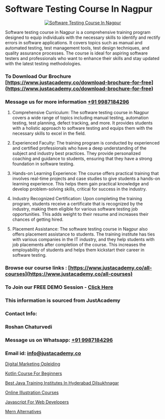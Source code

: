 # Software Testing Course In Nagpur

<p align="center">
  <a href="https://justacademy.co/program-detail/software-testing">
    <img src="https://justacademy.co/storage2/program_images/1704700438.webp" alt="Software Testing Course In Nagpur">
  </a>
</p>


Software testing course in Nagpur is a comprehensive training program designed to equip individuals with the necessary skills to identify and rectify errors in software applications. It covers topics such as manual and automated testing, test management tools, test design techniques, and quality assurance processes. The course is ideal for aspiring software testers and professionals who want to enhance their skills and stay updated with the latest testing methodologies.
### To Download Our Brochure [https://www.justacademy.co/download-brochure-for-free](https://www.justacademy.co/download-brochure-for-free)
### Message us for more information [+91 9987184296](https://api.whatsapp.com/send?phone=919987184296)
1) Comprehensive Curriculum: The software testing course in Nagpur covers a wide range of topics including manual testing, automation testing, test planning, defect tracking, and more. It provides students with a holistic approach to software testing and equips them with the necessary skills to excel in the field.

2) Experienced Faculty: The training program is conducted by experienced and certified professionals who have a deep understanding of the subject and industry best practices. They provide personalized coaching and guidance to students, ensuring that they have a strong foundation in software testing.

3) Hands-on Learning Experience: The course offers practical training that involves real-time projects and case studies to give students a hands-on learning experience. This helps them gain practical knowledge and develop problem-solving skills, critical for success in the industry.

4) Industry Recognized Certification: Upon completing the training program, students receive a certificate that is recognized by the industry, making them eligible for various software testing job opportunities. This adds weight to their resume and increases their chances of getting hired.

5) Placement Assistance: The software testing course in Nagpur also offers placement assistance to students. The training institute has ties with various companies in the IT industry, and they help students with job placements after completion of the course. This increases the employability of students and helps them kickstart their career in software testing.

### Browse our course links : [https://www.justacademy.co/all-courses](https://www.justacademy.co/all-courses) 
### To Join our FREE DEMO Session - [Click Here](https://www.justacademy.co/register-for-course-demo)


### This information is sourced from JustAcademy
### Contact Info:
### Roshan Chaturvedi
### Message us on Whatsapp: [+91 9987184296](https://api.whatsapp.com/send?phone=919987184296)
### Email id: [info@justacademy.co](mailto:info@justacademy.co)
                
[Digital Marketing Opleiding](https://www.linkedin.com/pulse/digital-marketing-opleiding-software-training-sunnyvale-jwo4c?trackingId=mOrShQQmqShlnD2sqaPKpw%3D%3D&lipi=urn%3Ali%3Apage%3Ad_flagship3_company_admin%3Bps8c9B%2FKRMCWHgOgNCOx7w%3D%3D)

[Kotlin Course For Beginners](https://www.linkedin.com/pulse/kotlin-course-beginners-justacademy-delhi-4rnxf/)

[Best Java Training Institutes In Hyderabad Dilsukhnagar](https://medium.com/@mahi3106/best-java-training-institutes-in-hyderabad-dilsukhnagar-f18b739b5bb4)

[Online Illustration Courses](https://medium.com/@namusn/online-illustration-courses-1542c7e5ece9)

[Javascript For Web Developers](https://justacademyin.github.io/Articles/Javascript-For-Web-Developers)

[Mern Alternatives](https://justacademyin.github.io/Articles/Mern-Alternatives)

